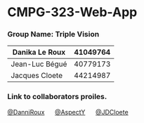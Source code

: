 # CMPG-323-Web-App

### Group Name: Triple Vision


| Danika Le Roux | 41049764 |
|----------------|----------|
| Jean-Luc Bégué | 40779173 |
| Jacques Cloete | 44214987 |


### Link to collaborators proiles.

[@DanniRoux](https://github.com/DanniRoux)
&nbsp;&nbsp;&nbsp;&nbsp;
[@AspectY](https://github.com/AspectY)
&nbsp;&nbsp;&nbsp;&nbsp;
[@JDCloete](https://github.com/JDCloete)
